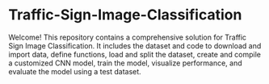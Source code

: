 # Traffic-Sign-Image-Classification
Welcome! This repository contains a comprehensive solution for Traffic Sign Image Classification. It includes the dataset and code to download and import data, define functions, load and split the dataset, create and compile a customized CNN model, train the model, visualize performance, and evaluate the model using a test dataset.
